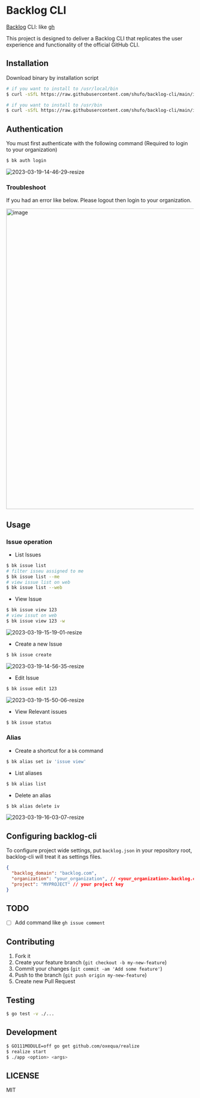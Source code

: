 # Backlog CLI

[Backlog](https://backlog.com/) CLI: like [gh](https://cli.github.com/)

This project is designed to deliver a Backlog CLI that replicates the user experience and functionality of the official GitHub CLI.

## Installation

Download binary by installation script

```bash
# if you want to install to /usr/local/bin
$ curl -sSfL https://raw.githubusercontent.com/shufo/backlog-cli/main/install.sh  | sudo sh -s - -b /usr/local/bin

# if you want to install to /usr/bin
$ curl -sSfL https://raw.githubusercontent.com/shufo/backlog-cli/main/install.sh  | sudo sh -s - -b /usr/bin
```

## Authentication

You must first authenticate with the following command (Required to login to your organization)

```bash
$ bk auth login
```

![2023-03-19-14-46-29-resize](https://user-images.githubusercontent.com/1641039/226156355-46404529-a869-45b6-9d90-fef45c8ab699.gif)

### Troubleshoot

If you had an error like below. Please logout then login to your organization.

<img width="808" alt="image" src="https://user-images.githubusercontent.com/1641039/226149627-fa45605a-3698-40e3-a0c7-f9844221398a.png">

## Usage

### Issue operation

- List Issues

```bash
$ bk issue list
# filter isseu assigned to me
$ bk issue list --me
# view issue list on web
$ bk issue list --web
```

- View Issue

```bash
$ bk issue view 123
# view issut on web
$ bk issue view 123 -w
```

![2023-03-19-15-19-01-resize](https://user-images.githubusercontent.com/1641039/226157765-ffdb7490-7674-4031-a92b-5376236d3e4f.gif)

- Create a new Issue

```bash
$ bk issue create
```

![2023-03-19-14-56-35-resize](https://user-images.githubusercontent.com/1641039/226156978-4658223d-d172-4522-a7b4-9ea04adf8f05.gif)

- Edit Issue

```bash
$ bk issue edit 123
```

![2023-03-19-15-50-06-resize](https://user-images.githubusercontent.com/1641039/226159273-810e430a-2d0a-40ce-b578-57bb5dc34a8f.gif)

- View Relevant issues

```bash
$ bk issue status
```

### Alias

- Create a shortcut for a `bk` command

```bash
$ bk alias set iv 'issue view'
```

- List aliases

```bash
$ bk alias list
```

- Delete an alias

```bash
$ bk alias delete iv
```

![2023-03-19-16-03-07-resize](https://user-images.githubusercontent.com/1641039/226159757-6441d5b8-b70f-4371-9ae8-2eabe8db0993.gif)

## Configuring backlog-cli

To configure project wide settings, put `backlog.json` in your repository root, backlog-cli will treat it as settings files.

```json
{
  "backlog_domain": "backlog.com",
  "organization": "your_organization", // <your_organization>.backlog.com
  "project": "MYPROJECT" // your project key
}
```

## TODO

- [ ] Add command like `gh issue comment`

## Contributing

1.  Fork it
2.  Create your feature branch (`git checkout -b my-new-feature`)
3.  Commit your changes (`git commit -am 'Add some feature'`)
4.  Push to the branch (`git push origin my-new-feature`)
5.  Create new Pull Request

## Testing

```bash
$ go test -v ./...
```

## Development

```bash
$ GO111MODULE=off go get github.com/oxequa/realize
$ realize start
$ ./app <option> <args>
```

## LICENSE

MIT
